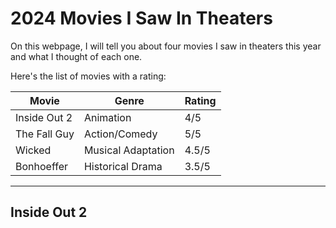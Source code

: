 # 2024 Movies I Saw In Theaters

On this webpage, I will tell you about four movies I saw in theaters this year and what I thought of each one.

Here's the list of movies with a rating:

| Movie | Genre | Rating |
|----------|----------|----------|
| Inside Out 2 | Animation | 4/5 |
| The Fall Guy | Action/Comedy | 5/5 |
| Wicked | Musical Adaptation | 4.5/5 |
| Bonhoeffer | Historical Drama | 3.5/5 |

---
## Inside Out 2


